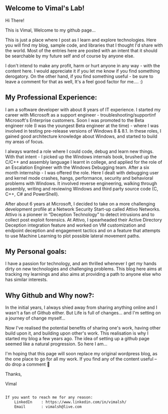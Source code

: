 ## Welcome to Vimal's Lab!

Hi There!

This is Vimal, Welcome to my github page... 

This is just a place where I post as I learn and explore technologies. Here you will find my blog, sample code, and libraries that I thought I'd share with the world. Most of the entries here are posted with an intent that it should be searchable by my future self and of course by anyone else. 

I don't intend to make any profit, harm or hurt anyone in any way - with the content here. I would appreciate it if you let me know if you find something derogatory. On the other hand, if you find something useful - be sure to leave a comment for that as well, It's a feel good factor for me.... :)


## My Professional Experience:
I am a software developer with about 8 years of IT experience. I started my career with Microsoft as a support engineer - troubleshooting/supportinf Microsoft's Enterprise customers. Soon I was promoted to the Beta engineer role (I was the youngest Beta engineer at the time) - where I was involved in testing pre-release versions of Windows 8 & 8.1. In these roles, I gained good architecture knowledge about Windows, and started to build my areas of focus. 

I always wanted a role where I could code, debug and learn new things. With that intent - I picked up the Windows internals book, brushed up the C/C++ and assembly language I learnt in college, and applied for the role of an Escalation Engineer with the Windows Debugging team. After a six month internship - I was offered the role. Here I dealt with debugging user and kernel mode crashes, hangs, performance, security and behavioral problems with Windows. It involved reverse engineering, walking through assembly, writing and reviewing Windows and third party source code (C, C++, C# and PowerShell). 


After about 6 years at Microsoft, I decided to take on a more challenging development profile at a Network Security Start-up called Attivo Networks. Attivo is a pioneer in “Deception Technology” to detect intrusions and to collect post exploit forensics. At Attivo, I spearheaded their Active Directory Deception integration feature and worked on VM customization and endpoint deception and engagement tactics and on a feature that attempts to use Machine Learning to plot possible lateral movement paths.

## My Personal goals:
I have a passion for technology, and am thrilled whenever I get my hands dirty on new technologies and challenging problems. This blog here aims at tracking my learnings and also aims at providing a path to anyone else who has similar interests.


## Why Github and Why now?:
In the initial years, I always shied away from sharing anything online and I wasn't a fan of Github either. But Life is full of changes... and I'm setting on a journey of change myself... 

Now I've realised the potential benefits of sharing one's work, having other build upon it, and building upon other's work. This realisation is why I started my blog a few years ago. The idea of setting up a github page seemed like a natural progression. So here I am...  

I'm hoping that this page will soon replace my original wordpress blog, as the one place to go for all my work. If you find any of the content useful – do drop a comment 🙂 

Thanks, 

Vimal

 
``` markdown

If you want to reach me for any reason:
    LinkedIn    : https://www.linkedin.com/in/vimalsh/
    Email       : vimalsh@live.com 
